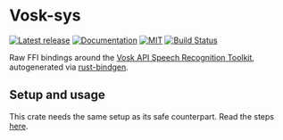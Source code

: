 # Vosk-sys

[![Latest release](https://img.shields.io/crates/v/vosk-sys.svg)](https://crates.io/crates/vosk-sys)
[![Documentation](https://docs.rs/vosk-sys/badge.svg)](https://docs.rs/vosk-sys)
[![MIT](https://img.shields.io/github/license/Bear-03/vosk-rs)](https://github.com/Bear-03/vosk-rs)
[![Build Status](https://github.com/Bear-03/vosk-rs/workflows/CI/badge.svg)](https://github.com/Bear-03/vosk-rs/actions?workflow=CI)

Raw FFI bindings around the [Vosk API Speech Recognition Toolkit](https://github.com/alphacep/vosk-api),
autogenerated via [rust-bindgen](https://github.com/rust-lang/rust-bindgen).

## Setup and usage 

This crate needs the same setup as its safe counterpart. Read the steps [here](../README.md).


